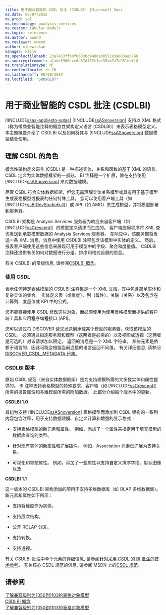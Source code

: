 ```yaml
---
title: 用于商业智能的 CSDL 批注 (CSDLBI) |Microsoft Docs
ms.date: 05/07/2018
ms.prod: sql
ms.technology: analysis-services
ms.custom: tabular-models
ms.topic: reference
ms.author: owend
ms.reviewer: owend
author: minewiskan
manager: kfile
ms.openlocfilehash: 23a7433ffb0f06330c948de0955193a885eec768
ms.sourcegitcommit: a1adc6906ccc0a57d187e1ce35ab7a7a951ebff8
ms.translationtype: MT
ms.contentlocale: zh-CN
ms.lasthandoff: 08/09/2019
ms.locfileid: "68890187"
---
```

# <a name="csdl-annotations-for-business-intelligence-csdlbi"></a>用于商业智能的 CSDL 批注 (CSDLBI)
[!INCLUDE[ssas-appliesto-sqlas](../../includes/ssas-appliesto-sqlas.md)]
  [!INCLUDE[ssASnoversion](../../includes/ssasnoversion-md.md)] 支持以 XML 格式（称为带商业智能注释的概念性架构定义语言 (CSDLBI)）来表示表格模型定义。 本主题概要介绍了 CSDLBI 以及如何将其与 [!INCLUDE[ssASnoversion](../../includes/ssasnoversion-md.md)] 数据模型结合使用。  
  
## <a name="understanding-the-role-of-csdl"></a>理解 CSDL 的角色  
 概念性架构定义语言 (CSDL) 是一种描述实体、关系和函数的基于 XML 的语言。 CSDL 定义为实体数据框架的一部分。 BI 注释是一个扩展，旨在支持使用 [!INCLUDE[ssASnoversion](../../includes/ssasnoversion-md.md)] 来对数据建模。  
  
 尽管 CSDL 符合实体数据框架，但您无需理解实体关系模型或具有用于基于模型生成表格模型或报表的任何特殊工具。 您可以使用客户端工具（如 [!INCLUDE[ssBIDevStudioFull](../../includes/ssbidevstudiofull-md.md)]）或 API（如 AMO）来生成模型，并将模型部署到服务器。  
  
 CSDLBI 架构是 Analysis Services 服务器为响应来自客户端（如 [!INCLUDE[ssCrescent](../../includes/sscrescent-md.md)]）的模型定义请求而生成的。 客户端应用程序将 XML 查询发送到承载模型数据的 Analysis Services 服务器。 在响应中，该服务器将发送一条 XML 消息，消息中使用 CSDLBI 注释包含该模型中实体的定义。 然后，报表客户端使用这些信息来展现可用于模型中的字段、聚合和度量值。 CSDLBI 注释还提供有关如何对数据进行分组、排序和格式设置的信息。  
  
 有关 CSDLBI 的常规信息, 请参阅[CSDLBI 概念](https://docs.microsoft.com/bi-reference/csdl/csdlbi-concepts)。  
  
### <a name="working-with-csdl"></a>使用 CSDL  
 表示任何特定表格模型的 CSDLBI 注释集是一个 XML 文档，其中包含简单实体和复杂实体的集合。 实体定义表（或维度）、列（属性）、关联（关系）以及包含在计算列、度量值或 KPI 中的公式。  
  
 您不能直接使用 CSDL 修改这些对象，而必须使用为使用表格模型而提供的客户端工具和应用程序编程接口 (API)。  
  
 您可以通过将 DISCOVER 请求发送到承载某个模型的服务器，获取该模型的 CSDL。 必须通过指定服务器和模型（这两者是必需的）以及视图或透视（这两者是可选的）对该请求加以限定。 返回的消息是一个 XML 字符串。 某些元素是依赖于语言的，因此可能会根据当前连接的语言返回不同值。 有关详细信息, 请参阅[DISCOVER_CSDL_METADATA 行集](https://docs.microsoft.com/bi-reference/schema-rowsets/xml/discover-csdl-metadata-rowset)。  
  
### <a name="csdlbi-versions"></a>CSDLBI 版本  
 原始 CSDL 规范（来自实体数据框架）是为支持建模所需的大多数实体和属性提供的。 BI 注释支持表格模型的特殊要求、客户端（如 [!INCLUDE[ssCrescent](../../includes/sscrescent-md.md)]）所需的报告属性和多维模型所需的附加数据。 此部分介绍每个版本中的更新。  
  
 **CSDLBI 1.0**  
  
 最初为支持 [!INCLUDE[ssASnoversion](../../includes/ssasnoversion-md.md)] 表格模型而添加到 CSDL 架构的一系列内容包含注释，用于支持数据建模、自定义计算和增强的显示格式：  
  
-   支持表格模型的新元素和属性。 例如，添加了一个属性来指定用于填充模型的数据库查询的类型。  
  
-   针对现有实体的新属性和扩展插件。  例如，Association 元素已扩展为支持关系。  
  
-   可视化和导航属性。 例如，添加了一些属性以支持自定义排序字段、默认图像以及  
  
 **CSDLBI 1.1**  
  
 这一版本的 CSDLBI 架构添加的项用于支持多维数据库（如 OLAP 多维数据集）。 新元素和属性如下所示：  
  
-   支持将维度作为实体。  
  
-   支持层次结构。  
  
-   公开 ROLAP 分区。  
  
-   支持转换。  
  
-   支持透视。  
  
 有关 CSDLBI 批注中单个元素的详细信息, 请参阅[针对采用 CSDL 的 BI 批注的技术参考](https://docs.microsoft.com/bi-reference/csdl/technical-reference-for-bi-annotations-to-csdl)。 有关核心 CSDL 规范的信息, 请参阅 MSDN 上的[CSDL 规范](http://go.microsoft.com/fwlink/?LinkId=205855)。  
  
## <a name="see-also"></a>请参阅  
 [了解兼容级别为1050到1103的表格对象模型](https://docs.microsoft.com/analysis-services/tabular-model-programming-compatibility-levels-1050-1103/representation/understanding-tabular-object-model-at-levels-1050-through-1103)   
 [CSDLBI 概念](https://docs.microsoft.com/bi-reference/csdl/csdlbi-concepts)   
 [了解兼容级别为1050到1103的表格对象模型](https://docs.microsoft.com/analysis-services/tabular-model-programming-compatibility-levels-1050-1103/representation/understanding-tabular-object-model-at-levels-1050-through-1103)  
  
  

